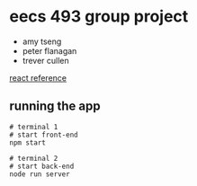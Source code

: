 # eecs 493 group project

- amy tseng
- peter flanagan
- trever cullen

[react reference](https://github.com/facebookincubator/create-react-app/blob/master/packages/react-scripts/template/README.md)

## running the app

```
# terminal 1
# start front-end
npm start

# terminal 2
# start back-end
node run server
```
